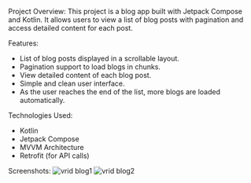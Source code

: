 Project Overview:
This project is a blog app built with Jetpack Compose and Kotlin. It allows users to view a list of blog posts with pagination and access detailed content for each post.

Features:
- List of blog posts displayed in a scrollable layout.
- Pagination support to load blogs in chunks.
- View detailed content of each blog post.
- Simple and clean user interface.
- As the user reaches the end of the list, more blogs are loaded automatically.

Technologies Used:
- Kotlin
- Jetpack Compose
- MVVM Architecture
- Retrofit (for API calls)

Screenshots:
![vrid blog1](https://github.com/user-attachments/assets/b4477360-59ac-42c8-97ca-3af35c939eb6)
![vrid blog2](https://github.com/user-attachments/assets/22b24c1e-3467-44f9-8b5d-437efe87057a)
